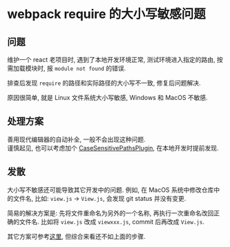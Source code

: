 # webpack require 的大小写敏感问题

## 问题

维护一个 react 老项目时, 遇到了本地开发环境正常, 测试环境进入指定的路由, 按需加载模块时, 报 `module not found` 的错误.

排查后发现 `require` 的路径和实际路径的大小写不一致, 修复后问题解决.

原因很简单, 就是 Linux 文件系统大小写敏感, Windows 和 MacOS 不敏感.

## 处理方案

善用现代编辑器的自动补全, 一般不会出现这种问题.  
谨慎起见, 也可以考虑加个 [CaseSensitivePathsPlugin](https://github.com/Urthen/case-sensitive-paths-webpack-plugin),
在本地开发时提前发现.

## 发散

大小写不敏感还可能导致其它开发中的问题. 例如, 在 MacOS 系统中修改仓库中的文件名, 比如: `view.js` -> `View.js`, 会发现
git status 并没有变更.

简易的解决方案是: 先将文件重命名为另外的一个名称, 再执行一次重命名改回正确的文件名. 比如将 `view.js` 改成 `viewxxx.js`,
commit 后再改成 `View.js`.

其它方案可参考[这里](https://stackoverflow.com/questions/17683458/how-do-i-commit-case-sensitive-only-filename-changes-in-git),
但综合来看还不如上面的步骤.


